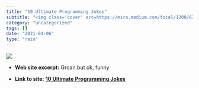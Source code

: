 ```yaml
---
title: "10 Ultimate Programming Jokes"
subtitle: "<img class='cover' src=https://miro.medium.com/focal/1200/632/59/23/1*s7t5y_jFHW2WIWfCO9d0GQ.jpeg>"
category: "uncategorized"
tags: []
date: "2021-04-06"
type: "rain"
---
```

<img class="cover" src=https://miro.medium.com/focal/1200/632/59/23/1*s7t5y_jFHW2WIWfCO9d0GQ.jpeg>



* **Web site excerpt:** Groan but ok, funny

* **Link to site:** **[10 Ultimate Programming Jokes](https://link.medium.com/gybRfn32zdb)**